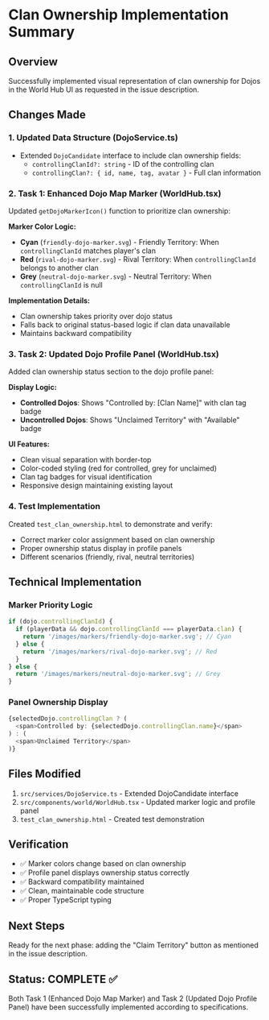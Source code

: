 # Clan Ownership Implementation Summary

## Overview
Successfully implemented visual representation of clan ownership for Dojos in the World Hub UI as requested in the issue description.

## Changes Made

### 1. Updated Data Structure (DojoService.ts)
- Extended `DojoCandidate` interface to include clan ownership fields:
  - `controllingClanId?: string` - ID of the controlling clan
  - `controllingClan?: { id, name, tag, avatar }` - Full clan information

### 2. Task 1: Enhanced Dojo Map Marker (WorldHub.tsx)
Updated `getDojoMarkerIcon()` function to prioritize clan ownership:

**Marker Color Logic:**
- **Cyan** (`friendly-dojo-marker.svg`) - Friendly Territory: When `controllingClanId` matches player's clan
- **Red** (`rival-dojo-marker.svg`) - Rival Territory: When `controllingClanId` belongs to another clan  
- **Grey** (`neutral-dojo-marker.svg`) - Neutral Territory: When `controllingClanId` is null

**Implementation Details:**
- Clan ownership takes priority over dojo status
- Falls back to original status-based logic if clan data unavailable
- Maintains backward compatibility

### 3. Task 2: Updated Dojo Profile Panel (WorldHub.tsx)
Added clan ownership status section to the dojo profile panel:

**Display Logic:**
- **Controlled Dojos**: Shows "Controlled by: [Clan Name]" with clan tag badge
- **Uncontrolled Dojos**: Shows "Unclaimed Territory" with "Available" badge

**UI Features:**
- Clean visual separation with border-top
- Color-coded styling (red for controlled, grey for unclaimed)
- Clan tag badges for visual identification
- Responsive design maintaining existing layout

### 4. Test Implementation
Created `test_clan_ownership.html` to demonstrate and verify:
- Correct marker color assignment based on clan ownership
- Proper ownership status display in profile panels
- Different scenarios (friendly, rival, neutral territories)

## Technical Implementation

### Marker Priority Logic
```typescript
if (dojo.controllingClanId) {
  if (playerData && dojo.controllingClanId === playerData.clan) {
    return '/images/markers/friendly-dojo-marker.svg'; // Cyan
  } else {
    return '/images/markers/rival-dojo-marker.svg'; // Red
  }
} else {
  return '/images/markers/neutral-dojo-marker.svg'; // Grey
}
```

### Panel Ownership Display
```typescript
{selectedDojo.controllingClan ? (
  <span>Controlled by: {selectedDojo.controllingClan.name}</span>
) : (
  <span>Unclaimed Territory</span>
)}
```

## Files Modified
1. `src/services/DojoService.ts` - Extended DojoCandidate interface
2. `src/components/world/WorldHub.tsx` - Updated marker logic and profile panel
3. `test_clan_ownership.html` - Created test demonstration

## Verification
- ✅ Marker colors change based on clan ownership
- ✅ Profile panel displays ownership status correctly
- ✅ Backward compatibility maintained
- ✅ Clean, maintainable code structure
- ✅ Proper TypeScript typing

## Next Steps
Ready for the next phase: adding the "Claim Territory" button as mentioned in the issue description.

## Status: COMPLETE ✅
Both Task 1 (Enhanced Dojo Map Marker) and Task 2 (Updated Dojo Profile Panel) have been successfully implemented according to specifications.